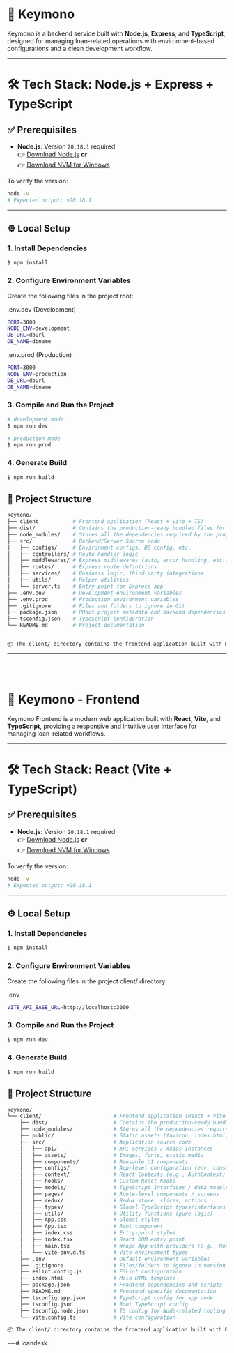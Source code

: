 # 📘 Keymono

Keymono is a backend service built with **Node.js**, **Express**, and **TypeScript**, designed for managing loan-related operations with environment-based configurations and a clean development workflow.

---

# 🛠️ Tech Stack: Node.js + Express + TypeScript

## ✅ Prerequisites

- **Node.js**: Version `20.18.1` required  
  👉 [Download Node.js](https://nodejs.org/dist/v20.18.1/node-v20.18.1-x64.msi)  **or**  
  👉 [Download NVM for Windows](https://github.com/coreybutler/nvm-windows/releases/download/1.2.2/nvm-setup.exe)

To verify the version:

```bash
node -v
# Expected output: v20.18.1
```
---


## ⚙️ Local Setup

### 1. Install Dependencies

```bash
$ npm install
```

### 2. Configure Environment Variables
Create the following files in the project root:

.env.dev (Development)
```bash
PORT=3000
NODE_ENV=development
DB_URL=dbUrl
DB_NAME=dbname
```

.env.prod (Production)
```bash
PORT=3000
NODE_ENV=production
DB_URL=dbUrl
DB_NAME=dbname
```

### 3. Compile and Run the Project

```bash
# development mode 
$ npm run dev

# production mode
$ npm run prod
```

### 4. Generate Build

```bash
$ npm run build
```


## 📂 Project Structure

```bash
keymono/
├── client           # Frontend application (React + Vite + TS)
├── dist/            # Contains the production-ready bundled files for deployment.
├── node_modules/    # Stores all the dependencies required by the project.
├── src/             # Backend/Server Source code
│   ├── configs/     # Environment configs, DB config, etc.
│   ├── controllers/ # Route handler logic
│   ├── middlewares/ # Express middlewares (auth, error handling, etc.)
│   ├── routes/      # Express route definitions
│   ├── services/    # Business logic, third-party integrations
│   ├── utils/       # Helper utilities
│   └── server.ts    # Entry point for Express app
├── .env.dev         # Development environment variables
├── .env.prod        # Production environment variables
├── .gitignore       # Files and folders to ignore in Git
├── package.json     # PRoot project metadata and backend dependencies
├── tsconfig.json    # TypeScript configuration
└── README.md        # Project documentation


📦 The client/ directory contains the frontend application built with React.js + Vite + TypeScript. Refer to its README for setup.
```
---
<br />
<br />

# 📘 Keymono - Frontend

Keymono Frontend is a modern web application built with **React**, **Vite**, and **TypeScript**, providing a responsive and intuitive user interface for managing loan-related workflows.

---

# 🛠️ Tech Stack: React (Vite + TypeScript)

## ✅ Prerequisites

- **Node.js**: Version `20.18.1` required  
  👉 [Download Node.js](https://nodejs.org/dist/v20.18.1/node-v20.18.1-x64.msi)  **or**  
  👉 [Download NVM for Windows](https://github.com/coreybutler/nvm-windows/releases/download/1.2.2/nvm-setup.exe)

To verify the version:

```bash
node -v
# Expected output: v20.18.1
```
---


## ⚙️ Local Setup

### 1. Install Dependencies

```bash
$ npm install
```

### 2. Configure Environment Variables
Create the following files in the project client/ directory:

.env
```bash
VITE_API_BASE_URL=http://localhost:3000
```

### 3. Compile and Run the Project

```bash
$ npm run dev
```

### 4. Generate Build

```bash
$ npm run build
```
## 📂 Project Structure

```bash
keymono/
└── client/                       # Frontend application (React + Vite + TypeScript)
    ├── dist/                     # Contains the production-ready bundled files for deployment.
    ├── node_modules/             # Stores all the dependencies required by the project.
    ├── public/                   # Static assets (favicon, index.html, etc.)
    ├── src/                      # Application source code
    │   ├── api/                  # API services / Axios instances
    │   ├── assets/               # Images, fonts, static media
    │   ├── components/           # Reusable UI components
    │   ├── configs/              # App-level configuration (env, constants)
    │   ├── context/              # React Contexts (e.g., AuthContext)
    │   ├── hooks/                # Custom React hooks
    │   ├── models/               # TypeScript interfaces / data models
    │   ├── pages/                # Route-level components / screens
    │   ├── redux/                # Redux store, slices, actions
    │   ├── types/                # Global TypeScript types/interfaces
    │   ├── utils/                # Utility functions (pure logic)
    │   ├── App.css               # Global styles
    │   ├── App.tsx               # Root component
    │   ├── index.css             # Entry-point styles
    │   ├── index.tsx             # React DOM entry point
    │   ├── main.tsx              # Wraps App with providers (e.g., Router, Redux)
    │   └── vite-env.d.ts         # Vite environment types
    ├── .env                      # Default environment variables
    ├── .gitignore                # Files/folders to ignore in version control
    ├── eslint.config.js          # ESLint configuration
    ├── index.html                # Main HTML template
    ├── package.json              # Frontend dependencies and scripts
    ├── README.md                 # Frontend-specific documentation
    ├── tsconfig.app.json         # TypeScript config for app code
    ├── tsconfig.json             # Root TypeScript config
    ├── tsconfig.node.json        # TS config for Node-related tooling (like Vite)
    └── vite.config.ts            # Vite configuration

📦 The client/ directory contains the frontend application built with React (Vite + TypeScript).
```
---#   l o a n d e s k  
 